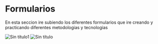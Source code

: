 # Formularios
En esta seccion ire subiendo los diferentes formularios que ire creando y practicando diferentes metodologias y tecnologias

   ![Sin título1](https://user-images.githubusercontent.com/80302600/152901294-47f8f476-183c-4c75-9a4c-a3fb80e5a18d.png)
      ![Sin título](https://user-images.githubusercontent.com/80302600/152901358-69e70514-7f23-43d2-91d2-7c5beeaac0cc.png)
